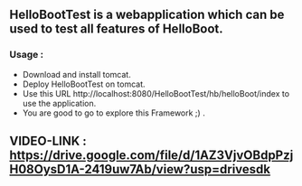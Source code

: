 ## HelloBootTest is a webapplication which can be used to test all features of HelloBoot.
### Usage :
- Download and install tomcat.
- Deploy HelloBootTest on tomcat.
- Use this URL http://localhost:8080/HelloBootTest/hb/helloBoot/index to use the application.
- You are good to go to explore this Framework ;) .
## VIDEO-LINK : https://drive.google.com/file/d/1AZ3VjvOBdpPzjH08OysD1A-2419uw7Ab/view?usp=drivesdk
